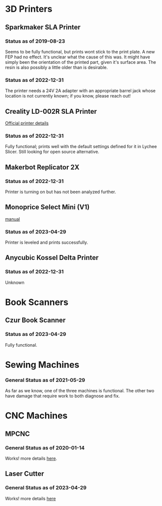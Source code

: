 <!-- TITLE: Tools -->
<!-- SUBTITLE: A brief list of some tools and their status -->

# 3D Printers
## Sparkmaker SLA Printer
### Status as of 2019-08-23
Seems to be fully functional, but prints wont stick to the print plate. A new FEP had no effect. It's unclear what the cause of this was. It might have simply been the orientation of the printed part, given it's surface area. The resin is also possibly a little older than is desirable.
### Status as of 2022-12-31
The printer needs a 24V 2A adapter with an appropriate barrel jack whose location is not currently known; if you know, please reach out!

## Creality LD-002R SLA Printer
[Official printer details](https://www.creality3dofficial.com/products/ld-002r-lcd-resin-3d-printer)
### Status as of 2022-12-31
Fully functional; prints well with the default settings defined for it in Lychee Slicer. Still looking for open source alternative.

## Makerbot Replicator 2X
### Status as of 2022-12-31
Printer is turning on but has not been analyzed further.

## Monoprice Select Mini (V1)
[manual](https://downloads.monoprice.com/files/manuals/15365_Manual_170509.pdf)
### Status as of 2023-04-29
Printer is leveled and prints successfully.

## Anycubic Kossel Delta Printer
### Status as of 2022-12-31
Unknown

# Book Scanners
## Czur Book Scanner
### Status as of 2023-04-29
Fully functional.

# Sewing Machines
### General Status as of 2021-05-29
As far as we know, one of the three machines is functional. The other two have damage that require work to both diagnose and fix.

# CNC Machines
## MPCNC
### General Status as of 2020-01-14
Works! more details [here](/tools/mpcnc).

## Laser Cutter
### General Status as of 2023-04-29
Works! more details [here](/tools/lasercutter)